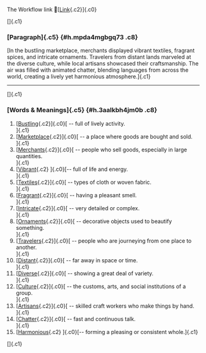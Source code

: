The Workflow link
👏[[Link](https://www.google.com/url?q=http://www.google.com&sa=D&source=editors&ust=1760765100573076&usg=AOvVaw36xGFpmEY8pAJA7NtkXZK9){.c2}]{.c0}

[]{.c1}

### [Paragraph]{.c5} {#h.mpda4mgbgq73 .c8}

[In the bustling marketplace, merchants displayed vibrant textiles,
fragrant spices, and intricate ornaments. Travelers from distant lands
marveled at the diverse culture, while local artisans showcased their
craftsmanship. The air was filled with animated chatter, blending
languages from across the world, creating a lively yet harmonious
atmosphere.]{.c1}

------------------------------------------------------------------------

[]{.c1}

### [Words & Meanings]{.c5} {#h.3aalkbh4jm0b .c8}

1.  [[Bustling](https://www.google.com/url?q=http://www.google.com&sa=D&source=editors&ust=1760765100573787&usg=AOvVaw3k_YEbtOZS2qSs-cx_ocLM){.c2}]{.c0}[ --
    full of lively activity.\
    ]{.c1}
2.  [[Marketplace](https://www.google.com/url?q=http://www.google.com&sa=D&source=editors&ust=1760765100574000&usg=AOvVaw0ySl9lx95cLvs_uGAjISNq){.c2}]{.c0}[ --
    a place where goods are bought and sold.\
    ]{.c1}
3.  [[Merchants](https://www.google.com/url?q=http://www.google.com&sa=D&source=editors&ust=1760765100574195&usg=AOvVaw2kpMSYUj9R_kY4GoHmjZhc){.c2}]{.c0}[ --
    people who sell goods, especially in large quantities.\
    ]{.c1}
4.  [[Vibrant](https://www.google.com/url?q=http://www.google.com&sa=D&source=editors&ust=1760765100574349&usg=AOvVaw1fk5N_68NCGfjRlGbv7rFX){.c2}
    ]{.c0}[-- full of life and energy.\
    ]{.c1}
5.  [[Textiles](https://www.google.com/url?q=http://www.google.com&sa=D&source=editors&ust=1760765100574460&usg=AOvVaw2mmCtXenF9J7zN63AqE7fO){.c2}]{.c0}[ --
    types of cloth or woven fabric.\
    ]{.c1}
6.  [[Fragrant](https://www.google.com/url?q=http://www.google.com&sa=D&source=editors&ust=1760765100574612&usg=AOvVaw3TIrbSM0dbjq-wDL211pd_){.c2}]{.c0}[ --
    having a pleasant smell.\
    ]{.c1}
7.  [[Intricate](https://www.google.com/url?q=http://www.google.com&sa=D&source=editors&ust=1760765100574720&usg=AOvVaw1tXK-qRrbTgIRlIZ1EG8vK){.c2}]{.c0}[ --
    very detailed or complex.\
    ]{.c1}
8.  [[Ornaments](https://www.google.com/url?q=http://www.google.com&sa=D&source=editors&ust=1760765100574827&usg=AOvVaw2W3MqagaMkrU31wdcV1QV0){.c2}]{.c0}[ --
    decorative objects used to beautify something.\
    ]{.c1}
9.  [[Travelers](https://www.google.com/url?q=http://www.google.com&sa=D&source=editors&ust=1760765100574965&usg=AOvVaw3PQKkZsIS8GjfCcxgZdCxi){.c2}]{.c0}[ --
    people who are journeying from one place to another.\
    ]{.c1}
10. [[Distant](https://www.google.com/url?q=http://www.google.com&sa=D&source=editors&ust=1760765100575106&usg=AOvVaw2eQMwZJLlhd4znYDnIUjqQ){.c2}]{.c0}[ --
    far away in space or time.\
    ]{.c1}
11. [[Diverse](https://www.google.com/url?q=http://www.google.com&sa=D&source=editors&ust=1760765100575289&usg=AOvVaw1ly9z0uhaOl_4ezDwTPKZ7){.c2}]{.c0}[ --
    showing a great deal of variety.\
    ]{.c1}
12. [[Culture](https://www.google.com/url?q=http://www.google.com&sa=D&source=editors&ust=1760765100575502&usg=AOvVaw3jGoFUhZffRiBwR3OOzNO2){.c2}]{.c0}[ --
    the customs, arts, and social institutions of a group.\
    ]{.c1}
13. [[Artisans](https://www.google.com/url?q=http://www.google.com&sa=D&source=editors&ust=1760765100575672&usg=AOvVaw1vn5K_rGZRTvMGiJBBl11V){.c2}]{.c0}[ --
    skilled craft workers who make things by hand.\
    ]{.c1}
14. [[Chatter](https://www.google.com/url?q=http://www.google.com&sa=D&source=editors&ust=1760765100575803&usg=AOvVaw1TaAaUHH4mMl9S1rSTl-Yr){.c2}]{.c0}[ --
    fast and continuous talk.\
    ]{.c1}
15. [[Harmonious](https://www.google.com/url?q=http://www.google.com&sa=D&source=editors&ust=1760765100575925&usg=AOvVaw3izURkQ0yZvwZpzBW_2Y0O){.c2}
    ]{.c0}[-- forming a pleasing or consistent whole.]{.c1}

[]{.c1}
